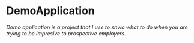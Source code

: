 # DemoApplication

*Demo application is a project that I use to shwo what to do when you are trying to be impresive to prospective employers.*



